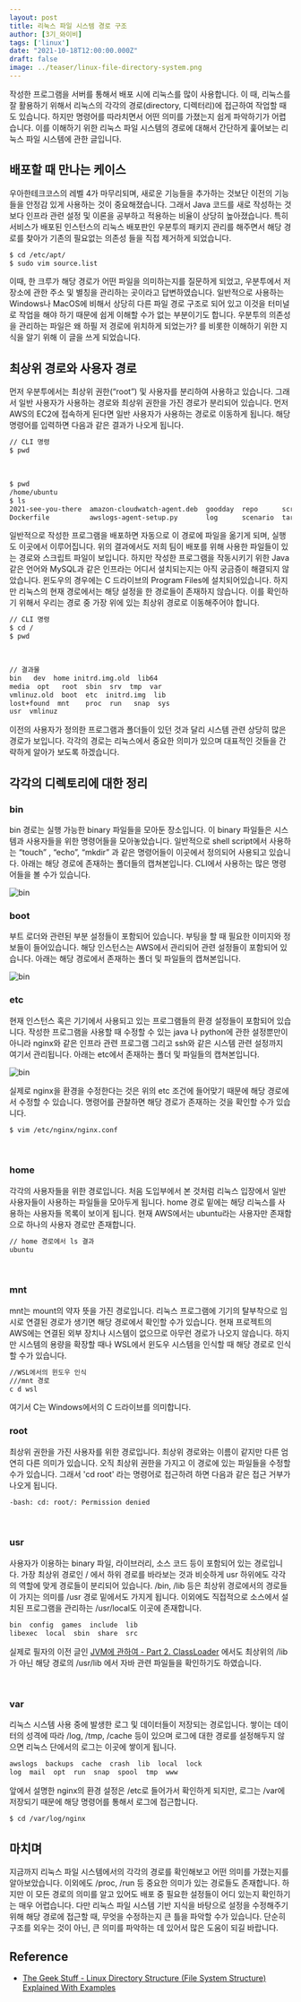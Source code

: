 ```yaml
---
layout: post  
title: 리눅스 파일 시스템 경로 구조
author: [3기_와이비]
tags: ['linux']
date: "2021-10-18T12:00:00.000Z"  
draft: false
image: ../teaser/linux-file-directory-system.png
---
```


작성한 프로그램을 서버를 통해서 배포 시에 리눅스를 많이 사용합니다.
이 때, 리눅스를 잘 활용하기 위해서 리눅스의 각각의 경로(directory, 디렉터리)에 접근하여 작업할 때도 있습니다.
하지만 명령어를 따라치면서 어떤 의미를 가졌는지 쉽게 파악하기가 어렵습니다.
이를 이해하기 위한 리눅스 파일 시스템의 경로에 대해서 간단하게 훑어보는 리눅스 파일 시스템에 관한 글입니다.
<!-- end -->

## 배포할 때 만나는 케이스
우아한테크코스의 레벨 4가 마무리되며, 새로운 기능들을 추가하는 것보단 이전의 기능들을 안정감 있게 사용하는 것이 중요해졌습니다.
그래서 Java 코드를 새로 작성하는 것보다 인프라 관련 설정 및 이론을 공부하고 적용하는 비율이 상당히 높아졌습니다.
특히 서비스가 배포된 인스턴스의 리눅스 배포판인 우분투의 패키지 관리를 해주면서 해당 경로를 찾아가 기존의 필요없는 의존성 들을 직접 제거하게 되었습니다.

```bash
$ cd /etc/apt/
$ sudo vim source.list
```

이때, 한 크루가 해당 경로가 어떤 파일을 의미하는지를 질문하게 되었고, 우분투에서 저장소에 관한 주소 및 별칭을 관리하는 곳이라고 답변하였습니다.
일반적으로 사용하는 Windows나 MacOS에 비해서 상당히 다른 파일 경로 구조로 되어 있고 이것을 터미널로 작업을 해야 하기 때문에 쉽게 이해할 수가 없는 부분이기도 합니다.
우분투의 의존성을 관리하는 파일은 왜 하필 저 경로에 위치하게 되었는가? 를 비롯한 이해하기 위한 지식을 알기 위해 이 글을 쓰게 되었습니다.

## 최상위 경로와 사용자 경로
먼저 우분투에서는 최상위 권한(“root”) 및 사용자를 분리하여 사용하고 있습니다.
그래서 일반 사용자가 사용하는 경로와 최상위 권한을 가진 경로가 분리되어 있습니다.
먼저 AWS의 EC2에 접속하게 된다면 일반 사용자가 사용하는 경로로 이동하게 됩니다.
해당 명령어를 입력하면 다음과 같은 결과가 나오게 됩니다.

```bash
// CLI 명령
$ pwd
```
<br>

```bash
$ pwd
/home/ubuntu
$ ls 
2021-see-you-there  amazon-cloudwatch-agent.deb  goodday  repo      script.sh                                           
Dockerfile          awslogs-agent-setup.py       log      scenario  target 
```

일반적으로 작성한 프로그램을 배포하면 자동으로 이 경로에 파일을 옮기게 되며, 실행도 이곳에서 이루어집니다.
위의 결과에서도 저희 팀이 배포를 위해 사용한 파일들이 있는 경로와 스크립트 파일이 보입니다.
하지만 작성한 프로그램을 작동시키기 위한 Java 같은 언어와 MySQL과 같은 인프라는 어디서 설치되는지는 아직 궁금증이 해결되지 않았습니다.
윈도우의 경우에는 C 드라이브의 Program Files에 설치되어있습니다.
하지만 리눅스의 현재 경로에서는 해당 설정을 한 경로들이 존재하지 않습니다.
이를 확인하기 위해서 우리는 경로 중 가장 위에 있는 최상위 경로로 이동해주어야 합니다.

```bash
// CLI 명령
$ cd /
$ pwd
```
<br>

```bash
// 결과물
bin   dev  home initrd.img.old  lib64
media  opt   root  sbin  srv  tmp  var
vmlinuz.old  boot  etc  initrd.img  lib
lost+found  mnt    proc  run   snap  sys
usr  vmlinuz 
```

이전의 사용자가 정의한 프로그램과 폴더들이 있던 것과 달리 시스템 관련 상당히 많은 경로가 보입니다.
각각의 경로는 리눅스에서 중요한 의미가 있으며 대표적인 것들을 간략하게 알아가 보도록 하겠습니다.

## 각각의 디렉토리에 대한 정리
### bin
bin 경로는 실행 가능한 binary 파일들을 모아둔 장소입니다. 
이 binary 파일들은 시스템과 사용자들을 위한 명령어들을 모아놓았습니다. 
일반적으로 shell script에서 사용하는 “touch” , “echo”, “mkdir” 과 같은 명령어들이 이곳에서 정의되어 사용되고 있습니다.
아래는 해당 경로에 존재하는 폴더들의 캡쳐본입니다. CLI에서 사용하는 많은 명령어들을 볼 수가 있습니다.

![bin](../images/2021-10-18-linux-file-directory-bin.png)
<br>

### boot
부트 로더와 관련된 부분 설정들이 포함되어 있습니다. 
부팅을 할 때 필요한 이미지와 정보들이 들어있습니다. 
해당 인스턴스는 AWS에서 관리되어 관련 설정들이 포함되어 있습니다.
아래는 해당 경로에서 존재하는 폴더 및 파일들의 캡쳐본입니다.

![bin](../images/2021-10-18-linux-file-directory-boot.png)
<br>

### etc
현재 인스턴스 혹은 기기에서 사용되고 있는 프로그램들의 환경 설정들이 포함되어 있습니다.
작성한 프로그램을 사용할 때 수정할 수 있는 java 나 python에 관한 설정뿐만이 아니라 nginx와 같은 인프라 관련 프로그램
그리고 ssh와 같은 시스템 관련 설정까지 여기서 관리됩니다.
아래는 etc에서 존재하는 폴더 및 파일들의 캡쳐본입니다.

![bin](../images/2021-10-18-linux-file-directory-etc.png)

실제로 nginx을 환경을 수정한다는 것은 위의 etc 조건에 들어맞기 때문에 해당 경로에서 수정할 수 있습니다.
명령어를 관찰하면 해당 경로가 존재하는 것을 확인할 수가 있습니다.

```bash
$ vim /etc/nginx/nginx.conf
```
<br>

### home
각각의 사용자들을 위한 경로입니다. 
처음 도입부에서 본 것처럼 리눅스 입장에서 일반 사용자들이 사용하는 파일들을 모아두게 됩니다.
home 경로 밑에는 해당 리눅스를 사용하는 사용자들 목록이 보이게 됩니다.
현재 AWS에서는 ubuntu라는 사용자만 존재함으로 하나의 사용자 경로만 존재합니다.

```bash
// home 경로에서 ls 결과
ubuntu
```
<br>

### mnt
mnt는 mount의 약자 뜻을 가진 경로입니다.
리눅스 프로그램에 기기의 탈부착으로 임시로 연결된 경로가 생기면 해당 경로에서 확인할 수가 있습니다.
현재 프로젝트의 AWS에는 연결된 외부 장치나 시스템이 없으므로 아무런 경로가 나오지 않습니다.
하지만 시스템의 용량을 확장할 때나 WSL에서 윈도우 시스템을 인식할 때 해당 경로로 인식할 수가 있습니다.

```bash
//WSL에서의 윈도우 인식
///mnt 경로
c d wsl
```

여기서 C는 Windows에서의 C 드라이브를 의미합니다.
<br>

### root
최상위 권한을 가진 사용자를 위한 경로입니다.
최상위 경로와는 이름이 같지만 다른 엄연히 다른 의미가 있습니다.
오직 최상위 권한을 가지고 이 경로에 있는 파일들을 수정할 수가 있습니다.
그래서 'cd root' 라는 명령어로 접근하려 하면 다음과 같은 접근 거부가 나오게 됩니다.
```bash
-bash: cd: root/: Permission denied
```
<br>

### usr
사용자가 이용하는 binary 파일, 라이브러리, 소스 코드 등이 포함되어 있는 경로입니다.
가장 최상위 경로인 / 에서 하위 경로를 바라보는 것과 비슷하게 usr 하위에도 각각의 역할에 맞게 경로들이 분리되어 있습니다.
/bin, /lib 등은 최상위 경로에서의 경로들이 가지는 의미를 /usr 경로 밑에서도 가지게 됩니다.
이외에도 직접적으로 소스에서 설치된 프로그램을 관리하는 /usr/local도 이곳에 존재합니다.

```bash
bin  config  games  include  lib  
libexec  local  sbin  share  src 
```

실제로 필자의 이전 글인 [JVM에 관하여 - Part 2. ClassLoader](https://tecoble.techcourse.co.kr/post/2021-07-15-jvm-classloader/) 에서도 최상위의 /lib가 아닌 해당 경로의 /usr/lib 에서 자바 관련 파일들을 확인하기도 하였습니다.

<br>

### var
리눅스 시스템 사용 중에 발생한 로그 및 데이터들이 저장되는 경로입니다.
쌓이는 데이터의 성격에 따라 /log, /tmp, /cache 등이 있으며 로그에 대한 경로를 설정해두지 않으면 리눅스 단에서의 로그는 이곳에 쌓이게 됩니다.

```bash
awslogs  backups  cache  crash  lib  local  lock
log  mail  opt  run  snap  spool  tmp  www 
```

앞에서 설명한 nginx의 환경 설정은 /etc로 들어가서 확인하게 되지만, 로그는 /var에 저장되기 때문에 해당 명령어를 통해서 로그에 접근합니다.

```bash
$ cd /var/log/nginx
```

## 마치며
지금까지 리눅스 파일 시스템에서의 각각의 경로를 확인해보고 어떤 의미를 가졌는지를 알아보았습니다.
이외에도 /proc, /run 등 중요한 의미가 있는 경로들도 존재합니다.
하지만 이 모든 경로의 의미를 알고 있어도 배포 중 필요한 설정들이 어디 있는지 확인하기는 매우 어렵습니다.
다만 리눅스 파일 시스템 기반 지식을 바탕으로 설정을 수정해주기 위해 해당 경로에 접근할 때, 무엇을 수정하는지 큰 틀을 파악할 수가 있습니다.
단순히 구조를 외우는 것이 아닌, 큰 의미를 파악하는 데 있어서 많은 도움이 되길 바랍니다.

## Reference
- [The Geek Stuff - Linux Directory Structure (File System Structure) Explained With Examples](https://www.thegeekstuff.com/2010/09/linux-file-system-structure/)
